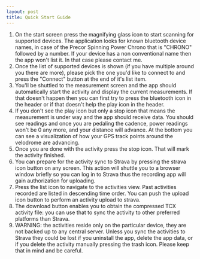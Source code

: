 ```yaml
---
layout: post
title: Quick Start Guide
---
```

1. On the start screen press the magnifying glass icon to start scanning for supported devices. The application looks for known bluetooth device names, in case of the Precor Spinning Power Chrono that is "CHRONO" followed by a number. If your device has a non conventional name then the app won't list it. In that case please contact me.
2. Once the list of supported devices is shown (if you have multiple around you there are more), please pick the one you'd like to connect to and press the "Connect" button at the end of it's list item.
3. You'll be shuttled to the measurement screen and the app should automatically start the activity and display the current measurements. If that doesn't happen then you can first try to press the bluetooth icon in the header or if that doesn't help the play icon in the header.
4. If you don't see the play icon but only a stop icon that means the measurement is under way and the app should receive data. You should see readings and once you are pedaling the cadence, power readings won't be 0 any more, and your distance will advance. At the bottom you can see a visualization of how your GPS track points around the velodrome are advancing.
5. Once you are done with the activity press the stop icon. That will mark the activity finished.
6. You can prepare for the activity sync to Strava by pressing the strava icon button on any screen. This action will shuttle you to a browser window briefly so you can log in to Strava thus the recording app will gain authorization for uploading.
7. Press the list icon to navigate to the activities view. Past activities recorded are listed in descending time order. You can push the upload icon button to perform an activity upload to strava.
8. The download button enables you to obtain the compressed TCX activity file: you can use that to sync the activity to other preferred platforms than Strava.
9. WARNING: the activities reside only on the particular device, they are not backed up to any central server. Unless you sync the activities to Strava they could be lost if you uninstall the app, delete the app data, or if you delete the activity manually pressing the trash icon. Please keep that in mind and be careful.
